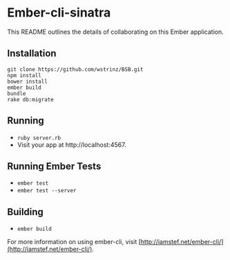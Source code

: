 # Ember-cli-sinatra

This README outlines the details of collaborating on this Ember application.

## Installation
```shell
git clone https://github.com/wstrinz/BSB.git
npm install
bower install
ember build
bundle
rake db:migrate
```
## Running

* `ruby server.rb`
* Visit your app at http://localhost:4567.

## Running Ember Tests

* `ember test`
* `ember test --server`

## Building

* `ember build`

For more information on using ember-cli, visit [http://iamstef.net/ember-cli/](http://iamstef.net/ember-cli/).
